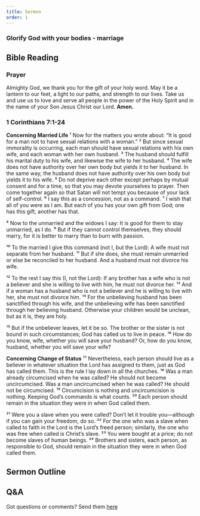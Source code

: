 ```yaml
---
title: Sermon 
order: 1
---
```


### Glorify God with your bodies - marriage
## Bible Reading

### Prayer
Almighty God, we thank you for the gift of your holy word. May it be a lantern to our feet, a light to our paths, and strength to our lives. Take us and use us to love and serve all people in the power of the Holy Spirit and in the name of your Son Jesus Christ our Lord.
**Amen.**


### 1 Corinthians 7:1-24

**Concerning Married Life**
¹ Now for the matters you wrote about: “It is good for a man not to have sexual relations with a woman.” ² But since sexual immorality is occurring, each man should have sexual relations with his own wife, and each woman with her own husband. ³ The husband should fulfill his marital duty to his wife, and likewise the wife to her husband. ⁴ The wife does not have authority over her own body but yields it to her husband. In the same way, the husband does not have authority over his own body but yields it to his wife. ⁵ Do not deprive each other except perhaps by mutual consent and for a time, so that you may devote yourselves to prayer. Then come together again so that Satan will not tempt you because of your lack of self-control. ⁶ I say this as a concession, not as a command. ⁷ I wish that all of you were as I am. But each of you has your own gift from God; one has this gift, another has that.

⁸ Now to the unmarried and the widows I say: It is good for them to stay unmarried, as I do. ⁹ But if they cannot control themselves, they should marry, for it is better to marry than to burn with passion.

¹⁰ To the married I give this command (not I, but the Lord): A wife must not separate from her husband. ¹¹ But if she does, she must remain unmarried or else be reconciled to her husband. And a husband must not divorce his wife.

¹² To the rest I say this (I, not the Lord): If any brother has a wife who is not a believer and she is willing to live with him, he must not divorce her. ¹³ And if a woman has a husband who is not a believer and he is willing to live with her, she must not divorce him. ¹⁴ For the unbelieving husband has been sanctified through his wife, and the unbelieving wife has been sanctified through her believing husband. Otherwise your children would be unclean, but as it is, they are holy.

¹⁵ But if the unbeliever leaves, let it be so. The brother or the sister is not bound in such circumstances; God has called us to live in peace. ¹⁶ How do you know, wife, whether you will save your husband? Or, how do you know, husband, whether you will save your wife?

**Concerning Change of Status**
¹⁷ Nevertheless, each person should live as a believer in whatever situation the Lord has assigned to them, just as God has called them. This is the rule I lay down in all the churches. ¹⁸ Was a man already circumcised when he was called? He should not become uncircumcised. Was a man uncircumcised when he was called? He should not be circumcised. ¹⁹ Circumcision is nothing and uncircumcision is nothing. Keeping God’s commands is what counts. ²⁰ Each person should remain in the situation they were in when God called them.

²¹ Were you a slave when you were called? Don’t let it trouble you—although if you can gain your freedom, do so. ²² For the one who was a slave when called to faith in the Lord is the Lord’s freed person; similarly, the one who was free when called is Christ’s slave. ²³ You were bought at a price; do not become slaves of human beings. ²⁴ Brothers and sisters, each person, as responsible to God, should remain in the situation they were in when God called them.


## Sermon Outline


## Q&A
Got questions or comments? Send them [here](https://tinyurl.com/SGHACQuestionsAnswers)
